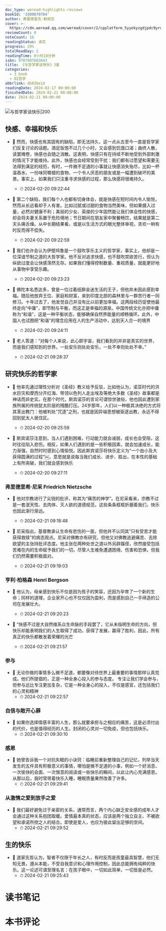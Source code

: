 ```yaml
---
doc_type: weread-highlights-reviews
bookId: '3300070784'
author: 弗雷德里克·勒努瓦
cover: >-
  https://cdn.weread.qq.com/weread/cover/2/cpplatform_5yyekyzgdjpdc9yrqwarsk/t7_cpplatform_5yyekyzgdjpdc9yrqwarsk1694159182.jpg
reviewCount: 0
noteCount: 16
readingStatus: 读完
progress: 29%
totalReadDay: 2
readingTime: 0小时18分钟
isbn: 9787807683643
title: 《与哲学家谈快乐》3星
categories:
  - 3_book
  - 02哲学
abbrlink: db03be1d
readingDate: 2024-02-17 00:00:00
finishedDate: 2024-02-21 00:00:00
date: 2024-02-21 00:00:00
---
```


![ 与哲学家谈快乐|200](https://cdn.weread.qq.com/weread/cover/2/cpplatform_5yyekyzgdjpdc9yrqwarsk/t7_cpplatform_5yyekyzgdjpdc9yrqwarsk1694159182.jpg)


## 快感、幸福和快乐


- 📌 然而，快感也有其固有的缺陷，即无法持久，这一点从古至今一直是哲学家们反复讨论的话题。酒足饭饱不过几个小时，又会感到饥饿口渴；曲终人散，读罢掩卷，快感也会随之消散。这表明，快感只有在持续不断地受到外部刺激的情况下才能维持。此外，快感也会经常受到干扰：我们都有过愿望和需要无法得到满足的经历，有时，一件微不足道的小事就让快感消失殆尽，比如一杯温吞水、一份味同嚼蜡的食物、一个令人厌恶的朋友或是一幅遭到破坏的美景。事实上，如果我们只注重寻求快感的过程，那么快感将很难持久。 
    - ⏱ 2024-02-20 09:22:44 

- 📌 第二个缺陷，我们每个人也都有切身体会，就是快感在短时间内令人愉悦，然而从长远看却于人有害。比如过腻或过甜的食物当然美味，但如果摄入过量，必然对健康不利；美丽的少女、英俊的少年固然能让我们体会性的快感，却会将夫妻关系置于危险境地；节日期间在朋友家中聚餐畅饮，结果就是第二天头痛舌燥。从中长期结果看，或是以生活方式的眼光整体审视，贪欢一晌有时反而得不偿失。 
    - ⏱ 2024-02-20 09:22:59 

- 📌 我们也许会认为伊壁鸠鲁是一个鼓吹享乐主义的哲学家，事实上，他却是一位深谙节制之道的大哲学家。他不反对追求快感，也不鼓吹禁欲苦行，但认为纵欲过度会让快感荡然无存。如果我们懂得控制数量、重视质量，就能更好地从事物中享受乐趣。 
    - ⏱ 2024-02-20 09:23:23 

- 📌 佛陀本名悉达多，曾是一位过着纸醉金迷生活的王子，但他并未因此感到幸福。随后他放弃王位、家庭和财富，来到印度北部的森林里与一群苦行者一同修习。十年过去了，他发觉自己并没有比以前更加幸福。这两段经历促使他最终走向“中庸”，即节制与平衡，而这正是幸福的源泉。中国传统文化亦把中庸称为“和谐”，这是一种平衡状态，能够确保自然界能量的顺畅循环。此外，中国人也试图把“和谐”的理念应用在人的生产活动中，达到天人合一的境界 
    - ⏱ 2024-02-20 09:24:11 

- 📌 老人答道：“对每个人来说，此心即宇宙，我们看到的并非是真实的世界，而是我们感知到的世界。一处安乐则处处安乐，一处不幸则处处不幸。” 
    - ⏱ 2024-02-21 09:28:37 
## 研究快乐的哲学家


- 📌 他率先通过理性分析对《圣经》教义给予反驳，比如他认为，诺亚时代的洪水巨灾和摩西分开红海、带领以色列人走出埃及等绝大多数《圣经》故事都是神话而非史实。在那个时代，斯宾诺莎的言论可谓惊世骇俗，他也因此遭到家族所属的传统犹太阶层的残酷打压。24岁那年，人们以一种极其决绝的方式将其革出教门：他被判处“咒逐”之刑，也就是因异端思想被驱逐出教，永远不得回到犹太人居住区。 
    - ⏱ 2024-02-20 09:25:59 

- 📌 斯宾诺莎注意到，当人们遇到困难，行动能力就会减弱，成长也会受阻，这时往往陷入悲伤。相反，如果人们遇到的是一些积极因素，就会加速成长，能力渐强，自然时时感到心情愉悦。因此斯宾诺莎将快乐定义为“一个由小及大获得圆满的过程”￼，意思就是说每当我们成长、进步、胜出，在本性的基础上有所突破，我们就会感到快乐 
    - ⏱ 2024-02-20 09:27:11 
### 弗里德里希·尼采 Friedrich Nietzsche


- 📌 他对宗教进行了尖锐的批评，称其为“痛苦的神学”。在尼采看来，宗教不过是一套泯天性、去肉体、灭人欲的道德规范，这些条条框框折磨着我们，快乐也因此渐行渐远。 
    - ⏱ 2024-02-21 09:18:48 

- 📌 尼采指出，基督教承认生命有悲伤的一面，但他并不认同其“只有受苦才能获得救赎”的病态观点。尼采对佛教亦有研究，但他又对佛教逃避痛苦、去除欲望的主张持批评态度。他主张在两种处世之道以外另辟蹊径，欣然接受包括苦难在内的生命赋予我们的一切，尽管人生难免遭遇困境、伤害和恐惧，但我们仍然需要积极面对。 
    - ⏱ 2024-02-21 09:19:03 
### 亨利·柏格森 Henri Bergson


- 📌 他认为，母亲感到快乐不仅是因为孩子的笑容，还因为孕育了一个新的生命；同样的道理，企业家开心也不仅仅因为盈利，而是感到自己一手缔造的公司在发展壮大。 
    - ⏱ 2024-02-21 09:20:23 

- 📌 “快感不过是大自然维系众生命脉的手段罢了，它从未指明生命的方向，但快乐却能表明我们的人生取得了成功，获得了发展，赢得了胜利，因此，所有真正的快乐都散发着荣耀的光芒 
    - ⏱ 2024-02-21 09:21:57 
### 参与


- 📌 无论你做的事情多么微不足道，都要像对待世界上最重要的事情那样认真完成。他们所提倡的，正是一种全身心投入的参与态度。
  专注让我们学会参与，但参与远比专注更加复杂，它是一种全身心的投入，不仅是感官，还包括我们的心灵和精神 
    - ⏱ 2024-02-21 09:22:57 
### 自信与敞开心扉


- 📌 如果你选择情感丰富的人生，那么就要承担与之相应的痛苦，这是必须付出的代价，也是值得经历的人生。封闭的心灵对一切免疫，但也包括快乐。 
    - ⏱ 2024-02-21 09:30:10 
### 感恩


- 📌 她曾告诉我一个对抗失眠的小诀窍：临睡前重新整理自己的记忆，列举当天发生的五件具有积极意义的事情，哪怕是微不足道的小事，例如一个好消息、一次愉快的会面、一次惬意的阅读或一些快乐的瞬间，以此让内心充满感恩。从那以后，我时常带着快乐入睡，睡眠质量果然改善了许多。 
    - ⏱ 2024-02-21 09:29:41 
### 从激情之爱到放手之爱


- 📌 我们最好避免过于亲密的关系，通常而言，两个内心缺乏安全感的成年人才会通过这种关系抱团取暖。爱情最本真的状态，应该是两个独立自主、不被欲望和承诺所控之人的结合。即使是爱人，也应为彼此留出足够的空间。 
    - ⏱ 2024-02-21 09:29:52 
## 生的快乐


- 📌 道家先哲认为，智者不仅限于年长之人，有时反而是孩童最具智慧，他们无知无畏，遵从本能，不受自我意识和心理作用控制，因此总能拥有纯粹的快乐。这一论述可谓至理名言：在孩子眼中，一切如此简单，一切皆是必然。 
    - ⏱ 2024-02-21 09:25:43 

# 读书笔记


# 本书评论
